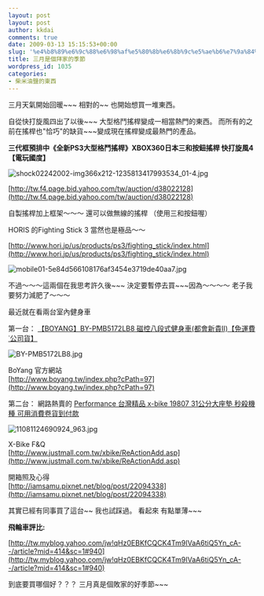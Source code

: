 ```yaml
---
layout: post
layout: post
author: kkdai
comments: true
date: 2009-03-13 15:15:53+00:00
slug: '%e4%b8%89%e6%9c%88%e6%98%af%e5%80%8b%e6%8b%9c%e5%ae%b6%e7%9a%84%e5%ad%a3%e7%af%80'
title: 三月是個拜家的季節
wordpress_id: 1035
categories:
- 柴米油鹽的東西
---
```


三月天氣開始回暖~~~ 相對的~~ 也開始想買一堆東西。

 

自從快打旋風四出了以後~~~ 大型格鬥搖桿變成一相當熱門的東西。 而所有的之前在搖桿也"恰巧"的缺貨~~~變成現在搖桿變成最熱門的產品。

 

 

**三代框預排中《全新PS3大型格鬥搖桿》XBOX360日本三和按鈕搖桿 快打旋風4【電玩國度】**

 

![shock02242002-img366x212-1235813417993534_01-4.jpg](http://farm4.static.flickr.com/3659/3350065357_fe14dbe248.jpg)

 

[http://tw.f4.page.bid.yahoo.com/tw/auction/d38022128](http://tw.f4.page.bid.yahoo.com/tw/auction/d38022128)

 

自製搖桿加上框架～～～ 還可以做無線的搖桿 （使用三和按鈕喔）

 

 

HORIS 的Fighting Stick 3 當然也是極品～～

 

[http://www.hori.jp/us/products/ps3/fighting_stick/index.html](http://www.hori.jp/us/products/ps3/fighting_stick/index.html)

 

![mobile01-5e84d566108176af3454e3719de40aa7.jpg](http://farm4.static.flickr.com/3420/3350065183_4cd082bc3f.jpg)

 

 

 

不過～～～這兩個在我思考許久後~~~ 決定要暫停去買~~~因為～～～～ 老子我要努力減肥了～～～

 

最近就在看兩台室內健身車

 

第一台： [【BOYANG】BY-PMB5172LB8 磁控八段式健身車(都會新貴Ⅱ)【免運費˙公司貨】](http://tw.rd.yahoo.com/referurl/bid/my/watchlist/*http://tw.page.bid.yahoo.com/tw/auction/1196442603)

 

![BY-PMB5172LB8.jpg](http://farm4.static.flickr.com/3470/3350890704_dfbb000f83.jpg)

 

BoYang 官方網站     
[http://www.boyang.tw/index.php?cPath=97](http://www.boyang.tw/index.php?cPath=97)

 

 

 

第二台： 網路熱賣的 [Performance 台灣精品 x-bike 19807 31公分大座墊 秒殺機種 可用消費卷貨到付款](http://tw.rd.yahoo.com/referurl/bid/my/watchlist/*http://tw.f4.page.bid.yahoo.com/tw/auction/d38230414)

 

 

![11081124690924_963.jpg](http://farm4.static.flickr.com/3662/3350064573_0df65b61b7.jpg)

 

X-Bike F&Q     
[http://www.justmall.com.tw/xbike/ReActionAdd.asp](http://www.justmall.com.tw/xbike/ReActionAdd.asp)

 

開箱照及心得     
[http://iamsamu.pixnet.net/blog/post/22094338](http://iamsamu.pixnet.net/blog/post/22094338)      
     
其實已經有同事買了這台~~ 我也試踩過。 看起來 有點單薄~~~

 

 

**飛輪車評比:**

 

[http://tw.myblog.yahoo.com/jw!qHz0EBKfCQCK4Tm9IVaA6tiQ5Yn_cA--/article?mid=414&sc=1#940](http://tw.myblog.yahoo.com/jw!qHz0EBKfCQCK4Tm9IVaA6tiQ5Yn_cA--/article?mid=414&sc=1#940)

 

 

到底要買哪個好？？？ 三月真是個敗家的好季節~~~
